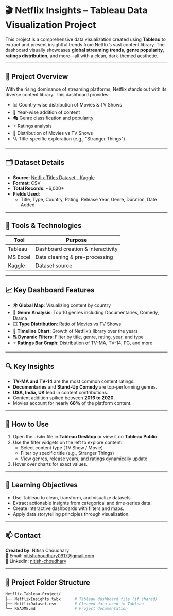 # 🎬 Netflix Insights – Tableau Data Visualization Project

This project is a comprehensive data visualization created using **Tableau** to extract and present insightful trends from Netflix’s vast content library. The dashboard visually showcases **global streaming trends**, **genre popularity**, **ratings distribution**, and more—all with a clean, dark-themed aesthetic.

---

## 📌 Project Overview

With the rising dominance of streaming platforms, Netflix stands out with its diverse content library. This dashboard provides:

- 📊 Country-wise distribution of Movies & TV Shows
- 📅 Year-wise addition of content
- 🎭 Genre classification and popularity
- ⭐ Ratings analysis
- 🧮 Distribution of Movies vs TV Shows
- 🔍 Title-specific exploration (e.g., "Stranger Things")

---

## 🗂 Dataset Details

- **Source**: [Netflix Titles Dataset - Kaggle](https://www.kaggle.com/datasets/shivamb/netflix-shows)
- **Format**: CSV
- **Total Records**: ~6,000+
- **Fields Used**:
  - Title, Type, Country, Rating, Release Year, Genre, Duration, Date Added

---

## 🔧 Tools & Technologies

| Tool        | Purpose                            |
|-------------|-------------------------------------|
| Tableau     | Dashboard creation & interactivity |
| MS Excel    | Data cleaning & pre-processing     |
| Kaggle      | Dataset source                     |

---

## 📈 Key Dashboard Features

- 🌍 **Global Map**: Visualizing content by country
- 🍿 **Genre Analysis**: Top 10 genres including Documentaries, Comedy, Drama
- 🎞️ **Type Distribution**: Ratio of Movies vs TV Shows
- 📆 **Timeline Chart**: Growth of Netflix’s library over the years
- 🔠 **Dynamic Filters**: Filter by title, genre, rating, year, and type
- ⭐ **Ratings Bar Graph**: Distribution of TV-MA, TV-14, PG, and more

---

## 🔍 Key Insights

- **TV-MA and TV-14** are the most common content ratings.
- **Documentaries** and **Stand-Up Comedy** are top-performing genres.
- **USA, India, UK** lead in content contributions.
- Content addition spiked between **2016 to 2020**.
- Movies account for nearly **68%** of the platform content.

---

## 🚀 How to Use

1. Open the `.twbx` file in **Tableau Desktop** or view it on **Tableau Public**.
2. Use the filter widgets on the left to explore content:
   - Select content type (TV Show / Movie)
   - Filter by specific title (e.g., Stranger Things)
   - View genres, release years, and ratings dynamically update
3. Hover over charts for exact values.

---

## 🧠 Learning Objectives

- Use Tableau to clean, transform, and visualize datasets.
- Extract actionable insights from categorical and time-series data.
- Create interactive dashboards with filters and maps.
- Apply data storytelling principles through visualization.

---

## 📫 Contact

**Created by**: Nitish Choudhary  
📧 Email: nitishchoudhary0917@gmail.com  
🔗 LinkedIn: [nitish-choudhary](https://www.linkedin.com/in/nitish-choudhary-373a78214/)

---

## 📁 Project Folder Structure

```bash
Netflix-Tableau-Project/
├── NetflixInsights.twbx      # Tableau dashboard file (if shared)
├── NetflixDataset.csv        # Cleaned data used in Tableau
└── README.md                 # Project documentation
